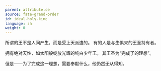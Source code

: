 ```yaml
---
parent: attribute.ce
source: fate-grand-order
id: ideal-holy-king
language: zh
weight: 0
---
```


所谓的王不是人间产生，而是受上天派遣的。
有的人是与生俱来的王圣持有者。

拥有绝对天性，如太阳般绽放光辉的纯白少年王。
其王圣为“完成了的理想”。

但是——为了完成这一理想，需要奉献什么，他仍然无从得知。

